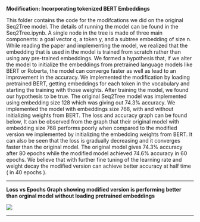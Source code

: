 **Modification: Incorporating tokenized BERT Embeddings**

This folder contains the code for the modifcations we did on the original Seq2Tree model. The details of running the model can be found in the Seq2Tree.ipynb. A single node in the tree is made of three main components: a goal vector q, a token y, and a subtree embedding of size n. While reading the paper and implementing the model, we realized that the embedding that is used in the model is trained from scratch rather than using any pre-trained embeddings. We formed a hypothesis that, if we alter the model to initialize the embeddings from pretrained language models like BERT or Roberta, the model can converge faster as well as lead to an improvement in the accuracy. We implemented the modification by loading pretrained BERT, getting embeddings for each token in the vocabulary and starting the training with those weights. After training the model, we found our hypothesis to be true. The original Seq2Tree model was implemented using embedding size 128 which was giving out 74.3% accuracy. We implemented the model with embeddings size 768, with and without initializing weights from BERT. The loss and accuracy graph can be found below, It can  be observed from the graph that their original model with embedding size 768 performs poorly when compared to the modified version we implemented by initializing the embedding weights from BERT. It can also be seen that the loss is gradually decreasing and it converges faster than the original model. The original model gives 74.3% accuracy after 80 epochs while the modified model achieved 74.6% accuracy in 60 epochs. We believe that with further fine tuning of the learning rate and weight decay the modified version can achieve better accuracy at half time ( in 40 epochs ). 

---
**Loss vs Epochs Graph showing modified version is performing better than orginal model without loading pretrained embeddings**

![](./img/loss_vs_epoch.png)

---



